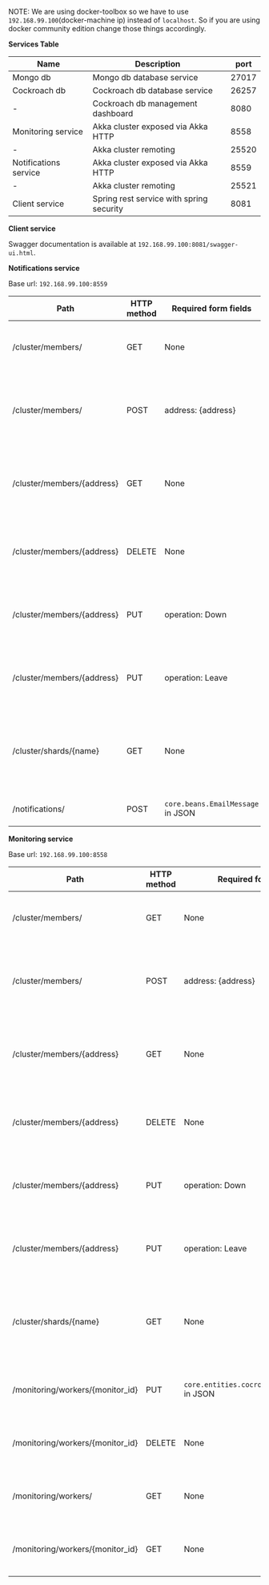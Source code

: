 NOTE: We are using docker-toolbox so we have to use `192.168.99.100`(docker-machine ip) instead of `localhost`. So if you
are using docker community edition change those things accordingly.  

**Services Table**

Name|Description|port
---|---|---
Mongo db|Mongo db database service|27017
Cockroach db|Cockroach db database service|26257
-|Cockroach db management dashboard|8080
Monitoring service|Akka cluster exposed via Akka HTTP|8558
-|Akka cluster remoting|25520
Notifications service|Akka cluster exposed via Akka HTTP|8559
-|Akka cluster remoting|25521
Client service|Spring rest service with spring security|8081

**Client service**

Swagger documentation is available at `192.168.99.100:8081/swagger-ui.html`.

**Notifications service**

Base url: `192.168.99.100:8559`

Path|HTTP method|Required form fields|Description
---|---|---|---
/cluster/members/|GET|None|	Returns the status of the Cluster in JSON format.
/cluster/members/|POST|address: {address}|Executes join operation in cluster for the provided {address}.
/cluster/members/{address}|	GET|None|Returns the status of {address} in the Cluster in JSON format.
/cluster/members/{address}|	DELETE|None|Executes leave operation in cluster for provided {address}.
/cluster/members/{address}|	PUT|operation: Down	|Executes down operation in cluster for provided {address}.
/cluster/members/{address}|	PUT|operation: Leave|Executes leave operation in cluster for provided {address}.
/cluster/shards/{name}|GET|None	|Returns shard info for the shard region with the provided {name}
/notifications/|POST|`core.beans.EmailMessage` in JSON|Submit an email notification.

**Monitoring service**

Base url: `192.168.99.100:8558`

Path|HTTP method|Required form fields|Description
---|---|---|---
/cluster/members/|GET|None|	Returns the status of the Cluster in JSON format.
/cluster/members/|POST|address: {address}|Executes join operation in cluster for the provided {address}.
/cluster/members/{address}|	GET|None|Returns the status of {address} in the Cluster in JSON format.
/cluster/members/{address}|	DELETE|None|Executes leave operation in cluster for provided {address}.
/cluster/members/{address}|	PUT|operation: Down	|Executes down operation in cluster for provided {address}.
/cluster/members/{address}|	PUT|operation: Leave|Executes leave operation in cluster for provided {address}.
/cluster/shards/{name}|GET|None	|Returns shard info for the shard region with the provided {name}
/monitoring/workers/{monitor_id}|PUT|`core.entities.cocroachdb.BaseMonitor` in JSON|Edit the worker actor with the given monitor
/monitoring/workers/{monitor_id}|DELETE|None|Delete the worker actor with the given monitor
/monitoring/workers/|GET|None|All the workers assigned to particular node
/monitoring/workers/{monitor_id}|GET|None|Get the worker assigned to particular monitor